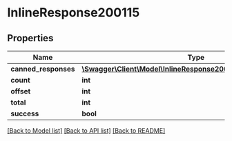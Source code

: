 # InlineResponse200115

## Properties
Name | Type | Description | Notes
------------ | ------------- | ------------- | -------------
**canned_responses** | [**\Swagger\Client\Model\InlineResponse200115CannedResponses[]**](InlineResponse200115CannedResponses.md) |  | [optional] 
**count** | **int** |  | [optional] 
**offset** | **int** |  | [optional] 
**total** | **int** |  | [optional] 
**success** | **bool** |  | [optional] 

[[Back to Model list]](../../README.md#documentation-for-models) [[Back to API list]](../../README.md#documentation-for-api-endpoints) [[Back to README]](../../README.md)

